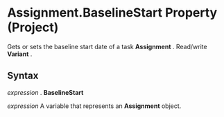 
# Assignment.BaselineStart Property (Project)

Gets or sets the baseline start date of a task  **Assignment** . Read/write **Variant** .


## Syntax

 _expression_ . **BaselineStart**

 _expression_ A variable that represents an **Assignment** object.

